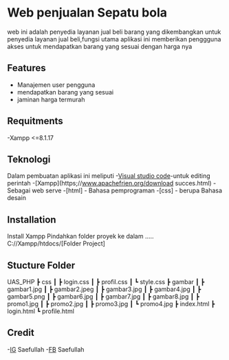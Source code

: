 # Web penjualan Sepatu bola
web ini adalah  penyedia layanan jual beli barang yang dikembangkan untuk penyedia layanan jual beli,fungsi utama aplikasi ini memberikan penggguna akses untuk mendapatkan barang yang sesuai dengan harga nya

## Features
- Manajemen user pengguna
- mendapatkan barang yang sesuai 
- jaminan harga termurah

## Requitments
-Xampp <=8.1.17

## Teknologi
Dalam pembuatan aplikasi ini meliputi
-[Visual studio code](https://code.visualstudio.com/download#)-untuk editing perintah
-[Xampp](https;//www.apachefrien.org/download succes.html) - Sebagai web serve
-[html] - Bahasa pemprograman
-[css] - berupa Bahasa desain

## Installation
Install Xampp
Pindahkan folder proyek ke dalam
.....
C://Xampp/htdocs/[Folder Project]

## Stucture Folder
UAS_PHP
 ┣ css
 ┃ ┣ login.css
 ┃ ┣ profil.css
 ┃ ┗ style.css
 ┣ gambar
 ┃ ┣ gambar1.jpg
 ┃ ┣ gambar2.jpeg
 ┃ ┣ gambar3.jpg
 ┃ ┣ gambar4.jpg
 ┃ ┣ gambar5.png
 ┃ ┣ gambar6.jpg
 ┃ ┣ gambar7.jpg
 ┃ ┣ gambar8.jpg
 ┃ ┣ promo1.jpg
 ┃ ┣ promo2.jpg
 ┃ ┣ promo3.jpg
 ┃ ┗ promo4.jpg
 ┣ index.html
 ┣ login.html
 ┗ profile.html
## Credit
-[IG](https://www.instagram.com/mang_epul12/) Saefullah
-[FB](https://web.facebook.com/saefullah.la.9) Saefullah
